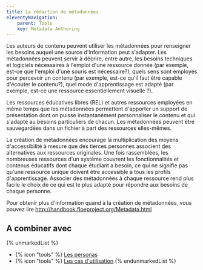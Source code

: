 ```yaml
---
title: La rédaction de métadonnées
eleventyNavigation:
    parent: Tools
    key: Metadata Authoring
---
```


Les auteurs de contenu peuvent utiliser les métadonnées pour renseigner les besoins auquel une source d'information peut
s'adapter. Les métadonnées peuvent servir à décrire, entre autre, les besoins techniques et logiciels nécessaires à
l'emploi d'une ressource donnée (par exemple, est-ce que l'emploi d'une souris est nécessaire?), quels sens sont
employés pour percevoir un contenu (par exemple, est-ce qu'il faut être capable d'écouter le contenu?), quel mode
d'apprentissage est adapté (par exemple, est-ce une ressource essentiellement visuelle ?).

Les ressources éducatives libres (REL) et autres ressources employées en même temps que les métadonnées permettent
d'apporter un support de présentation dont on puisse instantanément personnaliser le contenu et qui s'adapte au besoins
particuliers de chacun. Les métadonnées peuvent être sauvegardées dans un fichier à part des ressources elles-mêmes.

La création de métadonnées encourage la multiplication des moyens d'accessibilité à mesure que des tierces personnes
associent des alternatives aux ressources originales. Une fois rassemblées, les nombreuses ressources d'un système
couvrent les fonctionnalités et contenus éducatifs dont chaque étudiant a besoin, ce qui ne signifie pas qu'une
ressource unique doivent être accessible à tous les profils d'apprentissage. Associer des métadonnées à chaque ressource
rend plus facile le choix de ce qui est le plus adapté pour répondre aux besoins de chaque personne.

Pour obtenir plus d'information quand à la création de métadonnées, vous pouvez lire
<http://handbook.floeproject.org/Metadata.html>

## A combiner avec

{% unmarkedList %}
* {% icon "tools" %} [Les personas](../../outils/les-personas/)
* {% icon "tools" %} [Les cas d'utilisation](../../outils/les-cas-dutilisation/)
{% endunmarkedList %}

